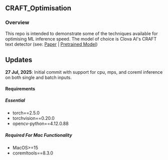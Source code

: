 ## CRAFT_Optimisation

### Overview

This repo is intended to demonstrate some of the techniques available for optimising ML inference speed. The model of choice is Clova AI's CRAFT text detector (see: [Paper](https://arxiv.org/abs/1904.01941) | [Pretrained Model](https://drive.google.com/open?id=1Jk4eGD7crsqCCg9C9VjCLkMN3ze8kutZ))

## Updates

**27 Jul, 2025**: Initial commit with support for cpu, mps, and coreml inference on both single and batch inputs.

#### Requirements

##### Essential

- torch==2.5.0
- torchvision==0.20.0
- opencv-python==4.12.0.88

##### Required For Mac Functionality

- MacOS>=15
- coremltools==8.3.0
